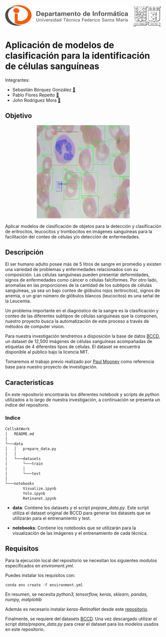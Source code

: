 <img src="https://github.com/sborquez/CellsAtWork/blob/master/assets/header.png?raw=true">

# Aplicación de modelos de clasificación para la identificación de células sanguíneas


Integrantes:
* Sebastián Bórquez González [:e-mail:](mailto:sebastian.borquez@sansano.usm.cl)
* Pablo Flores Repetto [:e-mail:](mailto:pablo.floresre@sansano.usm.cl)
* John Rodriguez Mora [:e-mail:](mailto:john.rodriguez@sansano.usm.cl)

## Objetivo

<center>
<img src="https://github.com/sborquez/CellsAtWork/blob/master/assets/cells_sample.jpg?raw=true" width=300 height=300 class="center">
</center>


Aplicar modelos de clasificación de objetos para la detección y clasificación de eritrocitos, leucocitos y trombocitos en imágenes sanguíneas para la facilitación del conteo de células y/o detección de enfermedades.

## Descripción

El ser humano adulto posee más de 5 litros de sangre en promedio y existen una variedad de problemas y enfermedades relacionados con su composición. Las células sanguíneas pueden presentar deformidades, signos de enfermedades como cáncer o células falciformes. Por otro lado, anomalías  en las proporciones de la cantidad de los subtipos de células sanguíneas, ya sea un bajo conteo de glóbulos rojos (eritrocitos), signos de anemia, o un gran número de glóbulos blancos (leucocitos) es una señal de la Leucemia.

 Un problema importante en el diagnóstico de la sangre es la clasificación y conteo de las diferentes subtipos de células sanguíneas que la componen, nuestro proyecto busca la automatización de este proceso a través de métodos de computer vision.

Para nuestra investigación tendremos a disposición la base de datos [BCCD](https://github.com/Shenggan/BCCD_Dataset), un dataset de 12,500 imágenes de células sanguíneas acompañadas de etiquetas de 4 diferentes tipos de células. El dataset se encuentra disponible al público bajo la licencia MIT.

Tomaremos el trabajo previo realizado por [Paul Mooney](https://www.kaggle.com/paultimothymooney/identify-blood-cell-subtypes-from-images/notebook) como referencia base para  nuestro proyecto de investigación.

## Caracteristicas

En este repositorio encontrarás los diferentes notebook y scripts de python utilizados a lo  largo de nuestra investigación, a continuación se presenta un índice del repositorio.

### Indice

```
CellsAtWork
│   README.md  
│
└───data
│   │   prepare_data.py
│   │
│   └───datasets
│       └───train
│       │   
│       └───test
│   
└───notebooks
        Visualize.ipynb
        Yolo.ipynb
        Retinanet.ipynb
```

* __data__: Contiene los datasets y el script _prepare_data.py_. Este script utiliza el dataset original de BCCD para generar los datasets que se utilizarán para el entrenamiento y test.

* __notebooks__: Contiene los notebooks que se utilizarán para la visualización de las imágenes y el entrenamiento de cada técnica.

## Requisitos

Para la ejecución local del repositorio se necesitan los siguientes modulos especificados en _enviroment.yml_.

Puedes instalar los requisitos con:

```
conda env create -f environment.yml
```

En resumen, se necesita _python3, tensorflow, keras, sklearn, pandas, numpy, matplotlib_

Además es necesario instalar _keras-RetinaNet_ desde este [repositorio](https://github.com/fizyr/keras-retinanet).

Finalmente, se requiere del datasets [BCCD](https://github.com/Shenggan/BCCD_Dataset). Una vez descargado utilizar el script _data/prepare_data.py_ para crear el dataset para los modelos usados en este repositorio.